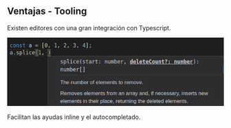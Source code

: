 ## Ventajas - Tooling

Existen editores con una gran integración con Typescript.

![inline](media/images/01_04.png)

  Facilitan las ayudas inline y el autocompletado.
